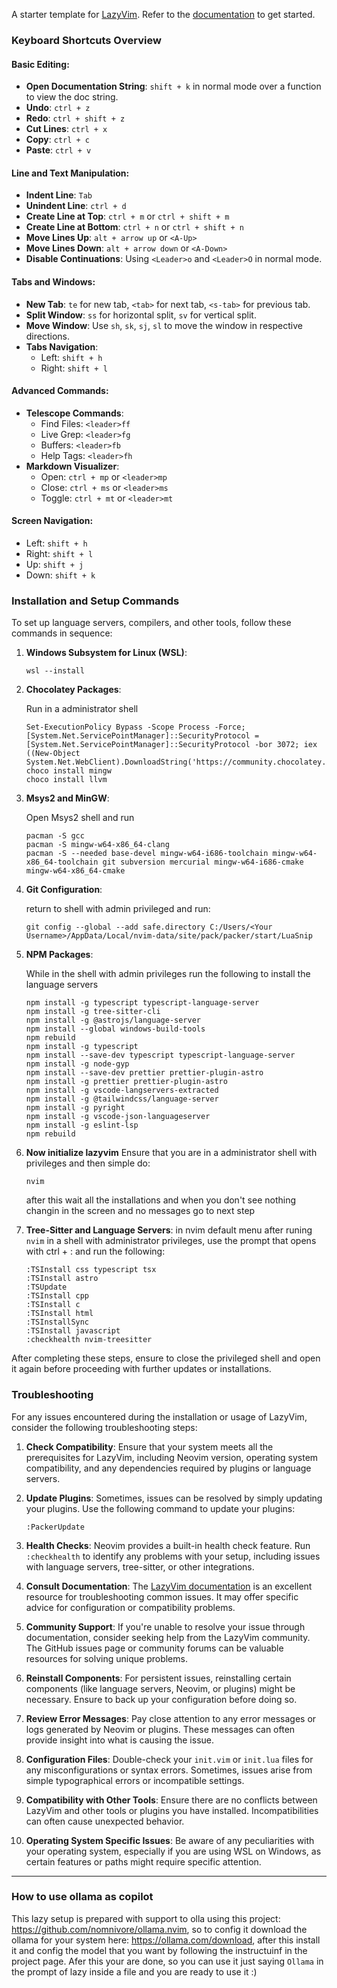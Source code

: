 

A starter template for [LazyVim](https://github.com/LazyVim/LazyVim). Refer to the [documentation](https://lazyvim.github.io/installation) to get started.

### Keyboard Shortcuts Overview

#### Basic Editing:

- **Open Documentation String**: `shift + k` in normal mode over a function to view the doc string.
- **Undo**: `ctrl + z`
- **Redo**: `ctrl + shift + z`
- **Cut Lines**: `ctrl + x`
- **Copy**: `ctrl + c`
- **Paste**: `ctrl + v`

#### Line and Text Manipulation:

- **Indent Line**: `Tab`
- **Unindent Line**: `ctrl + d`
- **Create Line at Top**: `ctrl + m` or `ctrl + shift + m`
- **Create Line at Bottom**: `ctrl + n` or `ctrl + shift + n`
- **Move Lines Up**: `alt + arrow up` or `<A-Up>`
- **Move Lines Down**: `alt + arrow down` or `<A-Down>`
- **Disable Continuations**: Using `<Leader>o` and `<Leader>O` in normal mode.

#### Tabs and Windows:

- **New Tab**: `te` for new tab, `<tab>` for next tab, `<s-tab>` for previous tab.
- **Split Window**: `ss` for horizontal split, `sv` for vertical split.
- **Move Window**: Use `sh`, `sk`, `sj`, `sl` to move the window in respective directions.
- **Tabs Navigation**:
  - Left: `shift + h`
  - Right: `shift + l`

#### Advanced Commands:

- **Telescope Commands**:
  - Find Files: `<leader>ff`
  - Live Grep: `<leader>fg`
  - Buffers: `<leader>fb`
  - Help Tags: `<leader>fh`
- **Markdown Visualizer**:
  - Open: `ctrl + mp` or `<leader>mp`
  - Close: `ctrl + ms` or `<leader>ms`
  - Toggle: `ctrl + mt` or `<leader>mt`

#### Screen Navigation:

- Left: `shift + h`
- Right: `shift + l`
- Up: `shift + j`
- Down: `shift + k`

### Installation and Setup Commands

To set up language servers, compilers, and other tools, follow these commands in sequence:

1. **Windows Subsystem for Linux (WSL)**:

   ```
   wsl --install
   ```

2. **Chocolatey Packages**:

   Run in a administrator shell

   ```
   Set-ExecutionPolicy Bypass -Scope Process -Force; [System.Net.ServicePointManager]::SecurityProtocol = [System.Net.ServicePointManager]::SecurityProtocol -bor 3072; iex ((New-Object System.Net.WebClient).DownloadString('https://community.chocolatey.org/install.ps1'))
   choco install mingw
   choco install llvm
   ```

3. **Msys2 and MinGW**:

   Open Msys2 shell and run

   ```
   pacman -S gcc
   pacman -S mingw-w64-x86_64-clang
   pacman -S --needed base-devel mingw-w64-i686-toolchain mingw-w64-x86_64-toolchain git subversion mercurial mingw-w64-i686-cmake mingw-w64-x86_64-cmake
   ```

4. **Git Configuration**:

   return to shell with admin privileged and run:

   ```
   git config --global --add safe.directory C:/Users/<Your Username>/AppData/Local/nvim-data/site/pack/packer/start/LuaSnip
   ```

5. **NPM Packages**:

   While in the shell with admin privileges run the following to install the language servers

   ```
   npm install -g typescript typescript-language-server
   npm install -g tree-sitter-cli
   npm install -g @astrojs/language-server
   npm install --global windows-build-tools
   npm rebuild
   npm install -g typescript
   npm install --save-dev typescript typescript-language-server
   npm install -g node-gyp
   npm install --save-dev prettier prettier-plugin-astro
   npm install -g prettier prettier-plugin-astro
   npm install -g vscode-langservers-extracted
   npm install -g @tailwindcss/language-server
   npm install -g pyright
   npm install -g vscode-json-languageserver
   npm install -g eslint-lsp
   npm rebuild
   ```

6. **Now initialize lazyvim**
   Ensure that you are in a administrator shell with privileges and then simple do:

   ```
   nvim
   ```

   after this wait all the installations and when you don't see nothing changin in the screen and no messages go to next step

7. **Tree-Sitter and Language Servers**:
   in nvim default menu after runing `nvim` in a shell with administrator privileges, use the prompt that opens with ctrl + : and run the following:
   ```
   :TSInstall css typescript tsx
   :TSInstall astro
   :TSUpdate
   :TSInstall cpp
   :TSInstall c
   :TSInstall html
   :TSInstallSync
   :TSInstall javascript
   :checkhealth nvim-treesitter
   ```

After completing these steps, ensure to close the privileged shell and open it again before proceeding with further updates or installations.

### Troubleshooting

For any issues encountered during the installation or usage of LazyVim, consider the following troubleshooting steps:

1. **Check Compatibility**: Ensure that your system meets all the prerequisites for LazyVim, including Neovim version, operating system compatibility, and any dependencies required by plugins or language servers.

2. **Update Plugins**: Sometimes, issues can be resolved by simply updating your plugins. Use the following command to update your plugins:
   ```
   :PackerUpdate
   ```
3. **Health Checks**: Neovim provides a built-in health check feature. Run `:checkhealth` to identify any problems with your setup, including issues with language servers, tree-sitter, or other integrations.

4. **Consult Documentation**: The [LazyVim documentation](https://lazyvim.github.io/) is an excellent resource for troubleshooting common issues. It may offer specific advice for configuration or compatibility problems.

5. **Community Support**: If you're unable to resolve your issue through documentation, consider seeking help from the LazyVim community. The GitHub issues page or community forums can be valuable resources for solving unique problems.

6. **Reinstall Components**: For persistent issues, reinstalling certain components (like language servers, Neovim, or plugins) might be necessary. Ensure to back up your configuration before doing so.

7. **Review Error Messages**: Pay close attention to any error messages or logs generated by Neovim or plugins. These messages can often provide insight into what is causing the issue.

8. **Configuration Files**: Double-check your `init.vim` or `init.lua` files for any misconfigurations or syntax errors. Sometimes, issues arise from simple typographical errors or incompatible settings.

9. **Compatibility with Other Tools**: Ensure there are no conflicts between LazyVim and other tools or plugins you have installed. Incompatibilities can often cause unexpected behavior.

10. **Operating System Specific Issues**: Be aware of any peculiarities with your operating system, especially if you are using WSL on Windows, as certain features or paths might require specific attention.

---

### How to use ollama as copilot
This lazy setup is prepared with support to olla using this project: https://github.com/nomnivore/ollama.nvim, so to config it download the ollama for your system here: https://ollama.com/download, after this install it and config the model that you want by following the instructuinf in the project page. Afer this your are done, so you can use it just saying `Ollama` in the prompt of lazy inside a file and you are ready to use it :)
